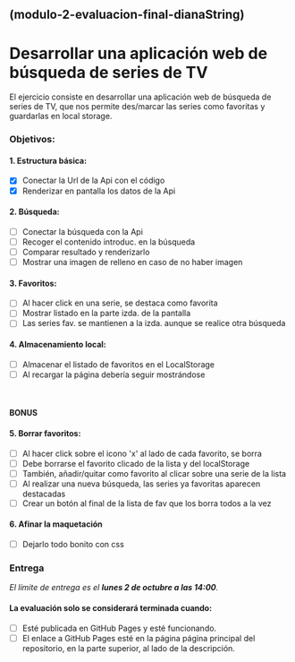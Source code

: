 ## (modulo-2-evaluacion-final-dianaString)

# Desarrollar una aplicación web de búsqueda de series de TV

El ejercicio consiste en desarrollar una aplicación web de búsqueda de series de TV, que nos permite
des/marcar las series como favoritas y guardarlas en local storage.

### Objetivos:

#### 1. Estructura básica:
- [x] Conectar la Url de la Api con el código
- [x] Renderizar en pantalla los datos de la Api

#### 2. Búsqueda:
- [ ] Conectar la búsqueda con la Api
- [ ] Recoger el contenido introduc. en la búsqueda
- [ ] Comparar resultado y renderizarlo
- [ ] Mostrar una imagen de relleno en caso de no haber imagen

#### 3. Favoritos:
- [ ] Al hacer click en una serie, se destaca como favorita
- [ ] Mostrar listado en la parte izda. de la pantalla
- [ ] Las series fav. se mantienen a la izda. aunque se realice otra búsqueda

#### 4. Almacenamiento local:
- [ ] Almacenar el listado de favoritos en el LocalStorage
- [ ] Al recargar la página debería seguir mostrándose  

<br>

#### BONUS
#### 5. Borrar favoritos:
- [ ] Al hacer click sobre el icono 'x' al lado de cada favorito, se borra
- [ ] Debe borrarse el favorito clicado de la lista y del localStorage
- [ ] También, añadir/quitar como favorito al clicar sobre una serie de la lista
- [ ] Al realizar una nueva búsqueda, las series ya favoritas aparecen destacadas
- [ ] Crear un botón al final de la lista de fav que los borra todos a la vez

#### 6. Afinar la maquetación
- [ ] Dejarlo todo bonito con css

### Entrega
*El límite de entrega es el **lunes 2 de octubre a las 14:00**.*

#### La evaluación solo se considerará terminada cuando:
- [ ] Esté publicada en GitHub Pages y esté funcionando.
- [ ] El enlace a GitHub Pages esté en la página página principal del repositorio, en la parte superior, al lado de la descripción.